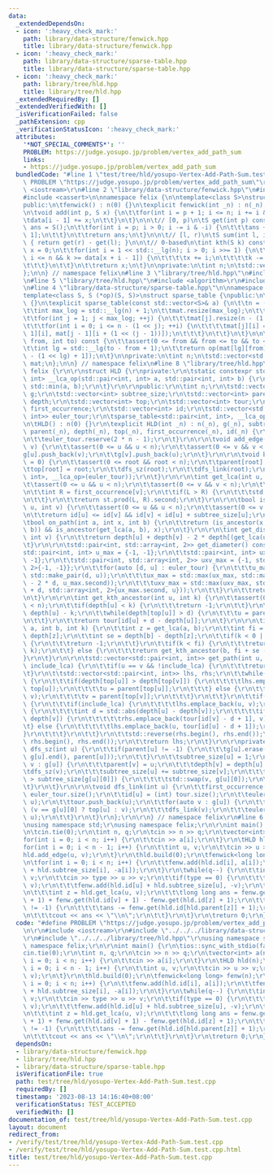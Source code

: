 ```yaml
---
data:
  _extendedDependsOn:
  - icon: ':heavy_check_mark:'
    path: library/data-structure/fenwick.hpp
    title: library/data-structure/fenwick.hpp
  - icon: ':heavy_check_mark:'
    path: library/data-structure/sparse-table.hpp
    title: library/data-structure/sparse-table.hpp
  - icon: ':heavy_check_mark:'
    path: library/tree/hld.hpp
    title: library/tree/hld.hpp
  _extendedRequiredBy: []
  _extendedVerifiedWith: []
  _isVerificationFailed: false
  _pathExtension: cpp
  _verificationStatusIcon: ':heavy_check_mark:'
  attributes:
    '*NOT_SPECIAL_COMMENTS*': ''
    PROBLEM: https://judge.yosupo.jp/problem/vertex_add_path_sum
    links:
    - https://judge.yosupo.jp/problem/vertex_add_path_sum
  bundledCode: "#line 1 \"test/tree/hld/yosupo-Vertex-Add-Path-Sum.test.cpp\"\n#define\
    \ PROBLEM \"https://judge.yosupo.jp/problem/vertex_add_path_sum\"\r\n\r\n#include\
    \ <iostream>\r\n#line 2 \"library/data-structure/fenwick.hpp\"\n#include <vector>\n\
    #include <cassert>\n\nnamespace felix {\n\ntemplate<class S>\nstruct fenwick {\n\
    public:\n\tfenwick() : n(0) {}\n\texplicit fenwick(int _n) : n(_n), data(_n) {}\n\
    \n\tvoid add(int p, S x) {\n\t\tfor(int i = p + 1; i <= n; i += i & -i) {\n\t\t\
    \tdata[i - 1] += x;\n\t\t}\n\t}\n\n\t// [0, p)\n\tS get(int p) const {\n\t\tauto\
    \ ans = S();\n\t\tfor(int i = p; i > 0; i -= i & -i) {\n\t\t\tans += data[i -\
    \ 1];\n\t\t}\n\t\treturn ans;\n\t}\n\n\t// [l, r)\n\tS sum(int l, int r) const\
    \ { return get(r) - get(l); }\n\n\t// 0-based\n\tint kth(S k) const {\n\t\tint\
    \ x = 0;\n\t\tfor(int i = 1 << std::__lg(n); i > 0; i >>= 1) {\n\t\t\tif (x +\
    \ i <= n && k >= data[x + i - 1]) {\n\t\t\t\tx += i;\n\t\t\t\tk -= data[x - 1];\n\
    \t\t\t}\n\t\t}\n\t\treturn x;\n\t}\n\nprivate:\n\tint n;\n\tstd::vector<S> data;\n\
    };\n\n} // namespace felix\n#line 3 \"library/tree/hld.hpp\"\n#include <array>\r\
    \n#line 5 \"library/tree/hld.hpp\"\n#include <algorithm>\r\n#include <cmath>\r\
    \n#line 4 \"library/data-structure/sparse-table.hpp\"\n\nnamespace felix {\n\n\
    template<class S, S (*op)(S, S)>\nstruct sparse_table {\npublic:\n\tsparse_table()\
    \ {}\n\texplicit sparse_table(const std::vector<S>& a) {\n\t\tn = (int) a.size();\n\
    \t\tint max_log = std::__lg(n) + 1;\n\t\tmat.resize(max_log);\n\t\tmat[0] = a;\n\
    \t\tfor(int j = 1; j < max_log; ++j) {\n\t\t\tmat[j].resize(n - (1 << j) + 1);\n\
    \t\t\tfor(int i = 0; i <= n - (1 << j); ++i) {\n\t\t\t\tmat[j][i] = op(mat[j -\
    \ 1][i], mat[j - 1][i + (1 << (j - 1))]);\n\t\t\t}\n\t\t}\n\t}\n\n\tS prod(int\
    \ from, int to) const {\n\t\tassert(0 <= from && from <= to && to <= n - 1);\n\
    \t\tint lg = std::__lg(to - from + 1);\n\t\treturn op(mat[lg][from], mat[lg][to\
    \ - (1 << lg) + 1]);\n\t}\n\nprivate:\n\tint n;\n\tstd::vector<std::vector<S>>\
    \ mat;\n};\n\n} // namespace felix\n#line 8 \"library/tree/hld.hpp\"\n\r\nnamespace\
    \ felix {\r\n\r\nstruct HLD {\r\nprivate:\r\n\tstatic constexpr std::pair<int,\
    \ int> __lca_op(std::pair<int, int> a, std::pair<int, int> b) {\r\n\t\treturn\
    \ std::min(a, b);\r\n\t}\r\n\r\npublic:\r\n\tint n;\r\n\tstd::vector<std::vector<int>>\
    \ g;\r\n\tstd::vector<int> subtree_size;\r\n\tstd::vector<int> parent;\r\n\tstd::vector<int>\
    \ depth;\r\n\tstd::vector<int> top;\r\n\tstd::vector<int> tour;\r\n\tstd::vector<int>\
    \ first_occurrence;\r\n\tstd::vector<int> id;\r\n\tstd::vector<std::pair<int,\
    \ int>> euler_tour;\r\n\tsparse_table<std::pair<int, int>, __lca_op> st;\r\n\r\
    \n\tHLD() : n(0) {}\r\n\texplicit HLD(int _n) : n(_n), g(_n), subtree_size(_n),\
    \ parent(_n), depth(_n), top(_n), first_occurrence(_n), id(_n) {\r\n\t\ttour.reserve(n);\r\
    \n\t\teuler_tour.reserve(2 * n - 1);\r\n\t}\r\n\r\n\tvoid add_edge(int u, int\
    \ v) {\r\n\t\tassert(0 <= u && u < n);\r\n\t\tassert(0 <= v && v < n);\r\n\t\t\
    g[u].push_back(v);\r\n\t\tg[v].push_back(u);\r\n\t}\r\n\r\n\tvoid build(int root\
    \ = 0) {\r\n\t\tassert(0 <= root && root < n);\r\n\t\tparent[root] = -1;\r\n\t\
    \ttop[root] = root;\r\n\t\tdfs_sz(root);\r\n\t\tdfs_link(root);\r\n\t\tst = std::move(sparse_table<std::pair<int,\
    \ int>, __lca_op>(euler_tour));\r\n\t}\r\n\r\n\tint get_lca(int u, int v) {\r\n\
    \t\tassert(0 <= u && u < n);\r\n\t\tassert(0 <= v && v < n);\r\n\t\tint L = first_occurrence[u];\r\
    \n\t\tint R = first_occurrence[v];\r\n\t\tif(L > R) {\r\n\t\t\tstd::swap(L, R);\r\
    \n\t\t}\r\n\t\treturn st.prod(L, R).second;\r\n\t}\r\n\r\n\tbool is_ancestor(int\
    \ u, int v) {\r\n\t\tassert(0 <= u && u < n);\r\n\t\tassert(0 <= v && v < n);\r\
    \n\t\treturn id[u] <= id[v] && id[v] < id[u] + subtree_size[u];\r\n\t}\r\n\r\n\
    \tbool on_path(int a, int x, int b) {\r\n\t\treturn (is_ancestor(x, a) || is_ancestor(x,\
    \ b)) && is_ancestor(get_lca(a, b), x);\r\n\t}\r\n\r\n\tint get_distance(int u,\
    \ int v) {\r\n\t\treturn depth[u] + depth[v] - 2 * depth[(get_lca(u, v))];\r\n\
    \t}\r\n\r\n\tstd::pair<int, std::array<int, 2>> get_diameter() const {\r\n\t\t\
    std::pair<int, int> u_max = {-1, -1};\r\n\t\tstd::pair<int, int> ux_max = {-1,\
    \ -1};\r\n\t\tstd::pair<int, std::array<int, 2>> uxv_max = {-1, std::array<int,\
    \ 2>{-1, -1}};\r\n\t\tfor(auto [d, u] : euler_tour) {\r\n\t\t\tu_max = std::max(u_max,\
    \ std::make_pair(d, u));\r\n\t\t\tux_max = std::max(ux_max, std::make_pair(u_max.first\
    \ - 2 * d, u_max.second));\r\n\t\t\tuxv_max = std::max(uxv_max, std::make_pair(ux_max.first\
    \ + d, std::array<int, 2>{ux_max.second, u}));\r\n\t\t}\r\n\t\treturn uxv_max;\r\
    \n\t}\r\n\r\n\tint get_kth_ancestor(int u, int k) {\r\n\t\tassert(0 <= u && u\
    \ < n);\r\n\t\tif(depth[u] < k) {\r\n\t\t\treturn -1;\r\n\t\t}\r\n\t\tint d =\
    \ depth[u] - k;\r\n\t\twhile(depth[top[u]] > d) {\r\n\t\t\tu = parent[top[u]];\r\
    \n\t\t}\r\n\t\treturn tour[id[u] + d - depth[u]];\r\n\t}\r\n\r\n\tint get_kth_node_on_path(int\
    \ a, int b, int k) {\r\n\t\tint z = get_lca(a, b);\r\n\t\tint fi = depth[a] -\
    \ depth[z];\r\n\t\tint se = depth[b] - depth[z];\r\n\t\tif(k < 0 || k > fi + se)\
    \ {\r\n\t\t\treturn -1;\r\n\t\t}\r\n\t\tif(k < fi) {\r\n\t\t\treturn get_kth_ancestor(a,\
    \ k);\r\n\t\t} else {\r\n\t\t\treturn get_kth_ancestor(b, fi + se - k);\r\n\t\t\
    }\r\n\t}\r\n\r\n\tstd::vector<std::pair<int, int>> get_path(int u, int v, bool\
    \ include_lca) {\r\n\t\tif(u == v && !include_lca) {\r\n\t\t\treturn {};\r\n\t\
    \t}\r\n\t\tstd::vector<std::pair<int, int>> lhs, rhs;\r\n\t\twhile(top[u] != top[v])\
    \ {\r\n\t\t\tif(depth[top[u]] > depth[top[v]]) {\r\n\t\t\t\tlhs.emplace_back(u,\
    \ top[u]);\r\n\t\t\t\tu = parent[top[u]];\r\n\t\t\t} else {\r\n\t\t\t\trhs.emplace_back(top[v],\
    \ v);\r\n\t\t\t\tv = parent[top[v]];\r\n\t\t\t}\r\n\t\t}\r\n\t\tif(u != v || include_lca)\
    \ {\r\n\t\t\tif(include_lca) {\r\n\t\t\t\tlhs.emplace_back(u, v);\r\n\t\t\t} else\
    \ {\r\n\t\t\t\tint d = std::abs(depth[u] - depth[v]);\r\n\t\t\t\tif(depth[u] <\
    \ depth[v]) {\r\n\t\t\t\t\trhs.emplace_back(tour[id[v] - d + 1], v);\r\n\t\t\t\
    \t} else {\r\n\t\t\t\t\tlhs.emplace_back(u, tour[id[u] - d + 1]);\r\n\t\t\t\t\
    }\r\n\t\t\t}\r\n\t\t}\r\n\t\tstd::reverse(rhs.begin(), rhs.end());\r\n\t\tlhs.insert(lhs.end(),\
    \ rhs.begin(), rhs.end());\r\n\t\treturn lhs;\r\n\t}\r\n\r\nprivate:\r\n\tvoid\
    \ dfs_sz(int u) {\r\n\t\tif(parent[u] != -1) {\r\n\t\t\tg[u].erase(std::find(g[u].begin(),\
    \ g[u].end(), parent[u]));\r\n\t\t}\r\n\t\tsubtree_size[u] = 1;\r\n\t\tfor(auto&\
    \ v : g[u]) {\r\n\t\t\tparent[v] = u;\r\n\t\t\tdepth[v] = depth[u] + 1;\r\n\t\t\
    \tdfs_sz(v);\r\n\t\t\tsubtree_size[u] += subtree_size[v];\r\n\t\t\tif(subtree_size[v]\
    \ > subtree_size[g[u][0]]) {\r\n\t\t\t\tstd::swap(v, g[u][0]);\r\n\t\t\t}\r\n\t\
    \t}\r\n\t}\r\n\r\n\tvoid dfs_link(int u) {\r\n\t\tfirst_occurrence[u] = (int)\
    \ euler_tour.size();\r\n\t\tid[u] = (int) tour.size();\r\n\t\teuler_tour.emplace_back(depth[u],\
    \ u);\r\n\t\ttour.push_back(u);\r\n\t\tfor(auto v : g[u]) {\r\n\t\t\ttop[v] =\
    \ (v == g[u][0] ? top[u] : v);\r\n\t\t\tdfs_link(v);\r\n\t\t\teuler_tour.emplace_back(depth[u],\
    \ u);\r\n\t\t}\r\n\t}\r\n};\r\n\r\n} // namespace felix\r\n#line 6 \"test/tree/hld/yosupo-Vertex-Add-Path-Sum.test.cpp\"\
    \nusing namespace std;\r\nusing namespace felix;\r\n\r\nint main() {\r\n\tios::sync_with_stdio(false);\r\
    \n\tcin.tie(0);\r\n\tint n, q;\r\n\tcin >> n >> q;\r\n\tvector<int> a(n);\r\n\t\
    for(int i = 0; i < n; i++) {\r\n\t\tcin >> a[i];\r\n\t}\r\n\tHLD hld(n);\r\n\t\
    for(int i = 0; i < n - 1; i++) {\r\n\t\tint u, v;\r\n\t\tcin >> u >> v;\r\n\t\t\
    hld.add_edge(u, v);\r\n\t}\r\n\thld.build(0);\r\n\tfenwick<long long> fenw(n);\r\
    \n\tfor(int i = 0; i < n; i++) {\r\n\t\tfenw.add(hld.id[i], a[i]);\r\n\t\tfenw.add(hld.id[i]\
    \ + hld.subtree_size[i], -a[i]);\r\n\t}\r\n\twhile(q--) {\r\n\t\tint type, u,\
    \ v;\r\n\t\tcin >> type >> u >> v;\r\n\t\tif(type == 0) {\r\n\t\t\tfenw.add(hld.id[u],\
    \ v);\r\n\t\t\tfenw.add(hld.id[u] + hld.subtree_size[u], -v);\r\n\t\t} else {\r\
    \n\t\t\tint z = hld.get_lca(u, v);\r\n\t\t\tlong long ans = fenw.get(hld.id[u]\
    \ + 1) + fenw.get(hld.id[v] + 1) - fenw.get(hld.id[z] + 1);\r\n\t\t\tif(hld.parent[z]\
    \ != -1) {\r\n\t\t\t\tans -= fenw.get(hld.id[hld.parent[z]] + 1);\r\n\t\t\t}\r\
    \n\t\t\tcout << ans << \"\\n\";\r\n\t\t}\r\n\t}\r\n\treturn 0;\r\n}\r\n"
  code: "#define PROBLEM \"https://judge.yosupo.jp/problem/vertex_add_path_sum\"\r\
    \n\r\n#include <iostream>\r\n#include \"../../../library/data-structure/fenwick.hpp\"\
    \r\n#include \"../../../library/tree/hld.hpp\"\r\nusing namespace std;\r\nusing\
    \ namespace felix;\r\n\r\nint main() {\r\n\tios::sync_with_stdio(false);\r\n\t\
    cin.tie(0);\r\n\tint n, q;\r\n\tcin >> n >> q;\r\n\tvector<int> a(n);\r\n\tfor(int\
    \ i = 0; i < n; i++) {\r\n\t\tcin >> a[i];\r\n\t}\r\n\tHLD hld(n);\r\n\tfor(int\
    \ i = 0; i < n - 1; i++) {\r\n\t\tint u, v;\r\n\t\tcin >> u >> v;\r\n\t\thld.add_edge(u,\
    \ v);\r\n\t}\r\n\thld.build(0);\r\n\tfenwick<long long> fenw(n);\r\n\tfor(int\
    \ i = 0; i < n; i++) {\r\n\t\tfenw.add(hld.id[i], a[i]);\r\n\t\tfenw.add(hld.id[i]\
    \ + hld.subtree_size[i], -a[i]);\r\n\t}\r\n\twhile(q--) {\r\n\t\tint type, u,\
    \ v;\r\n\t\tcin >> type >> u >> v;\r\n\t\tif(type == 0) {\r\n\t\t\tfenw.add(hld.id[u],\
    \ v);\r\n\t\t\tfenw.add(hld.id[u] + hld.subtree_size[u], -v);\r\n\t\t} else {\r\
    \n\t\t\tint z = hld.get_lca(u, v);\r\n\t\t\tlong long ans = fenw.get(hld.id[u]\
    \ + 1) + fenw.get(hld.id[v] + 1) - fenw.get(hld.id[z] + 1);\r\n\t\t\tif(hld.parent[z]\
    \ != -1) {\r\n\t\t\t\tans -= fenw.get(hld.id[hld.parent[z]] + 1);\r\n\t\t\t}\r\
    \n\t\t\tcout << ans << \"\\n\";\r\n\t\t}\r\n\t}\r\n\treturn 0;\r\n}\r\n"
  dependsOn:
  - library/data-structure/fenwick.hpp
  - library/tree/hld.hpp
  - library/data-structure/sparse-table.hpp
  isVerificationFile: true
  path: test/tree/hld/yosupo-Vertex-Add-Path-Sum.test.cpp
  requiredBy: []
  timestamp: '2023-08-13 14:16:40+08:00'
  verificationStatus: TEST_ACCEPTED
  verifiedWith: []
documentation_of: test/tree/hld/yosupo-Vertex-Add-Path-Sum.test.cpp
layout: document
redirect_from:
- /verify/test/tree/hld/yosupo-Vertex-Add-Path-Sum.test.cpp
- /verify/test/tree/hld/yosupo-Vertex-Add-Path-Sum.test.cpp.html
title: test/tree/hld/yosupo-Vertex-Add-Path-Sum.test.cpp
---
```

